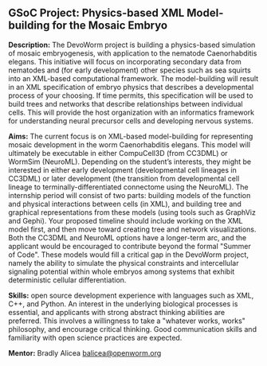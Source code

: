 ## GSoC Project: Physics-based XML Model-building for the Mosaic Embryo

**Description:** The DevoWorm project is building a physics-based simulation of mosaic embryogenesis, with application to the nematode Caenorhabditis elegans. This initiative will focus on incorporating secondary data from nematodes and (for early development) other species such as sea squirts into an XML-based computational framework. The model-building will result in an XML specification of embryo physics that describes a developmental process of your choosing. If time permits, this specification will be used to build trees and networks that describe relationships between individual cells. This will provide the host organization with an informatics framework for understanding neural precursor cells and developing nervous systems.

**Aims:** The current focus is on XML-based model-building for representing mosaic development in the worm Caenorhabditis elegans. This model will ultimately be executable in either CompuCell3D (from CC3DML) or WormSim (NeuroML). Depending on the student’s interests, they might be interested in either early development (developmental cell lineages in CC3DML) or later development (the transition from developmental cell lineage to terminally-differentiated connectome using the NeuroML). The internship period will consist of two parts: building models of the function and physical interactions between cells (in XML), and building tree and graphical representations from these models (using tools such as GraphViz and Gephi). Your proposed timeline should include working on the XML model first, and then move toward creating tree and network visualizations. Both the CC3DML and NeuroML options have a longer-term arc, and the applicant would be encouraged to contribute beyond the formal "Summer of Code". These models would fill a critical gap in the DevoWorm project, namely the ability to simulate the physical constraints and intercellular signaling potential within whole embryos among systems that exhibit deterministic cellular differentiation.

**Skills:** open source development experience with languages such as XML, C++, and Python. An interest in the underlying biological processes is essential, and applicants with strong abstract thinking abilities are preferred. This involves a willingness to take a "whatever works, works" philosophy, and encourage critical thinking. Good communication skills and familiarity with open science practices are expected.

**Mentor:** Bradly Alicea [balicea@openworm.org](balicea@openworm.org)
